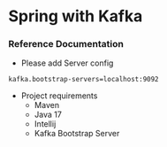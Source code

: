 # Spring with Kafka

### Reference Documentation

* Please add Server config

````
kafka.bootstrap-servers=localhost:9092
````

* Project requirements
    * Maven
    * Java 17
    * Intellij
    * Kafka Bootstrap Server
